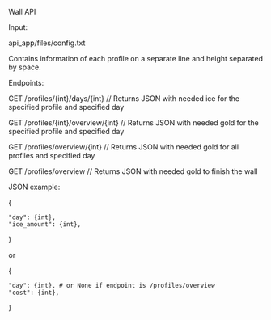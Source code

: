Wall API

Input:

api_app/files/config.txt 

Contains information of each profile on a separate line and height separated by space.


Endpoints:

GET /profiles/{int}/days/{int} // Returns JSON with needed ice for the specified profile and specified day

GET /profiles/{int}/overview/{int} // Returns JSON with needed gold for the specified profile and specified day

GET /profiles/overview/{int} // Returns JSON with needed gold for all profiles and specified day

GET /profiles/overview // Returns JSON with needed gold to finish the wall

JSON example:

{

    "day": {int},
    "ice_amount": {int},
}

or

{

    "day": {int}, # or None if endpoint is /profiles/overview
    "cost": {int},
}
